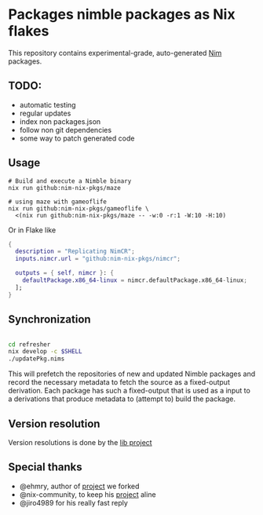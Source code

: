 # Packages nimble packages as Nix flakes

This repository contains experimental-grade, auto-generated
[Nim](https://nim-lang.org/) packages.

## TODO:
 - automatic testing
 - regular updates
 - index non packages.json
 - follow non git dependencies
 - some way to patch generated code

## Usage

```shell
# Build and execute a Nimble binary
nix run github:nim-nix-pkgs/maze

# using maze with gameoflife
nix run github:nim-nix-pkgs/gameoflife \
  <(nix run github:nim-nix-pkgs/maze -- -w:0 -r:1 -W:10 -H:10)

```

Or in Flake like

```nix
{
  description = "Replicating NimCR";
  inputs.nimcr.url = "github:nim-nix-pkgs/nimcr";

  outputs = { self, nimcr }: {
    defaultPackage.x86_64-linux = nimcr.defaultPackage.x86_64-linux;
  ];
}
```

## Synchronization

```sh

cd refresher
nix develop -c $SHELL
./updatePkg.nims
```

This will prefetch the repositories of new and updated Nimble packages and
record the necessary metadata to fetch the source as a fixed-output derivation.
Each package has such a fixed-output that is used as a input to a derivations
that produce metadata to (attempt to) build the package.

## Version resolution

Version resolutions is done by the [lib project](https://github.com/riinr/nim-flakes-lib)

## Special thanks

- @ehmry, author of [project](https://github.com/nix-community/flake-nimble) we forked
- @nix-community, to keep his [project](https://github.com/nix-community/flake-nimble) aline
- @jiro4989 for his really fast reply
